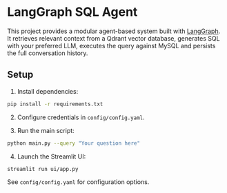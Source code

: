 # LangGraph SQL Agent

This project provides a modular agent-based system built with [LangGraph](https://github.com/langchain-ai/langgraph). It retrieves relevant context from a Qdrant vector database, generates SQL with your preferred LLM, executes the query against MySQL and persists the full conversation history.

## Setup

1. Install dependencies:

```bash
pip install -r requirements.txt
```

2. Configure credentials in `config/config.yaml`.

3. Run the main script:

```bash
python main.py --query "Your question here"
```
4. Launch the Streamlit UI:

```bash
streamlit run ui/app.py
```

See `config/config.yaml` for configuration options.
